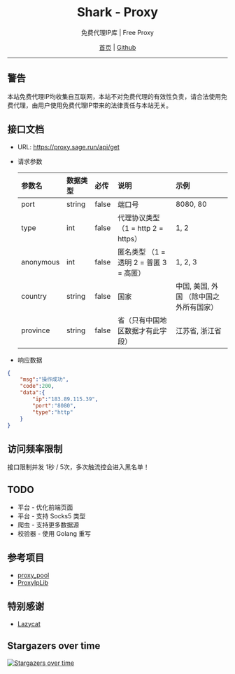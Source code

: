 <h1 align="center">Shark - Proxy</h1>

<p align="center">免费代理IP库 | Free Proxy</p>

<p align=center>
<a href="https://proxy.sage.run" target="_blank">首页</a> |
<a href="https://github.com/Sage520/shark_proxy" target="_blank">Github</a>
</p>

***

## 警告
本站免费代理IP均收集自互联网，本站不对免费代理的有效性负责，请合法使用免费代理，由用户使用免费代理IP带来的法律责任与本站无关。

## 接口文档
* URL: https://proxy.sage.run/api/get
* 请求参数

  | 参数名 | 数据类型 | 必传 | 说明 | 示例 |
  | :---|:---| :---| :--- | :--- |
  |port|string|false|端口号|8080, 80|
  |type|int|false|代理协议类型 （1 = http 2 = https）|1, 2|
  |anonymous|int|false|匿名类型 （1 = 透明 2 = 普匿 3 = 高匿）|1, 2, 3|
  |country|string|false|国家|中国, 美国, 外国 （除中国之外所有国家）|
  |province|string|false|省（只有中国地区数据才有此字段）|江苏省, 浙江省|

* 响应数据
```json
{
    "msg":"操作成功",
    "code":200,
    "data":{
        "ip":"183.89.115.39",
        "port":"8080",
        "type":"http"
    }
}
```

## 访问频率限制
接口限制并发 1秒 / 5次，多次触流控会进入黑名单！

## TODO
- 平台 - 优化前端页面
- 平台 - 支持 Socks5 类型
- 爬虫 - 支持更多数据源
- 校验器 - 使用 Golang 重写


## 参考项目
- [proxy_pool](https://github.com/jhao104/proxy_pool)
- [ProxyIpLib](https://github.com/jiangxianli/ProxyIpLib)

## 特别感谢
- [Lazycat](https://github.com/1054711110)

## Stargazers over time
[![Stargazers over time](https://starchart.cc/Sage520/shark_proxy.svg)](https://starchart.cc/Sage520/shark_proxy)
